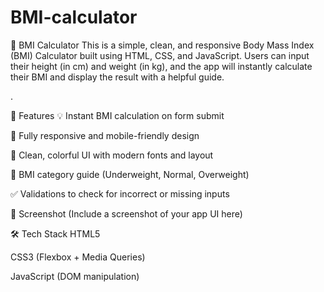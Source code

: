 # BMI-calculator
🧮 BMI Calculator This is a simple, clean, and responsive Body Mass Index (BMI) Calculator built using HTML, CSS, and JavaScript. Users can input their height (in cm) and weight (in kg), and the app will instantly calculate their BMI and display the result with a helpful guide.

.

🚀 Features
💡 Instant BMI calculation on form submit

📱 Fully responsive and mobile-friendly design

🎨 Clean, colorful UI with modern fonts and layout

🧠 BMI category guide (Underweight, Normal, Overweight)

✅ Validations to check for incorrect or missing inputs

📸 Screenshot
(Include a screenshot of your app UI here)

🛠️ Tech Stack
HTML5

CSS3 (Flexbox + Media Queries)

JavaScript (DOM manipulation)

